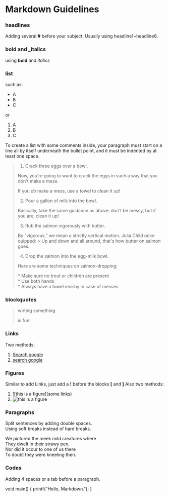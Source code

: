 # Markdown Guidelines

### headlines
Adding several **#** before your subject. Usually using headline1~headline6.

### bold and _italics
using **bold** and _italics_

### list
such as:
* A
* B
* C

or 

1. A
2. B
3. C

To create a list with some comments inside, 
your paragraph must start on a line all by itself underneath the bullet point, 
and it must be indented by at least one space. 

>1. Crack three eggs over a bowl.
>
> Now, you're going to want to crack the eggs in such a way that you don't make a mess.
>
> If you _do_ make a mess, use a towel to clean it up!
>
>2. Pour a gallon of milk into the bowl.
>
> Basically, take the same guidance as above: don't be messy, but if you are, clean it up!
>
>3. Rub the salmon vigorously with butter.
>
>   By "vigorous," we mean a strictly vertical motion. Julia Child once quipped:
>   \> Up and down and all around, that's how butter on salmon goes.
>
>4. Drop the salmon into the egg-milk bowl.
>
>   Here are some techniques on salmon-dropping:
>
>   \* Make sure no trout or children are present  
>   \* Use both hands  
>   \* Always have a towel nearby in case of messes  


### blockquotes
> writing something 
>
> is fun!

### Links
Two methods:
1. [Search google](www.google.com)
2. [search google][GOOGLE WEB]  

[GOOGLE WEB]:www.google.com

### Figures
Similar to add Links, just add a **!** before the blocks **[** and **]**
Also two methods:
1. ![this is a figure](some links)
2. ![this is a figure][CITE]  

[CITE]: http://somelinks

### Paragraphs

Split sentences by adding double spaces.  
Using soft breaks instead of hard breaks.

We pictured the meek mild creatures where  
They dwelt in their strawy pen,  
Nor did it occur to one of us there  
To doubt they were kneeling then.

### Codes
Adding 4 spaces or a tab before a paragraph.

  void main()
  {
    printf("Hello, Markdown.");
  }
